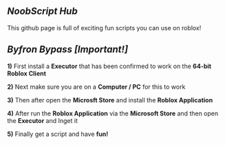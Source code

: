 ## *NoobScript Hub*
This github page is full of exciting fun scripts you can use on roblox!

## *Byfron Bypass [Important!]*
 **1)** First install a **Executor** that has been confirmed to work on the **64-bit Roblox Client**
 
 **2)** Next make sure you are on a **Computer / PC** for this to work
 
 **3)** Then after open the **Microsft Store** and install the **Roblox Application**
 
 **4)** After run the **Roblox Application** via the **Microsoft Store** and then open the **Executor** and Inget it
 
 **5)** Finally get a script and have **fun!**
